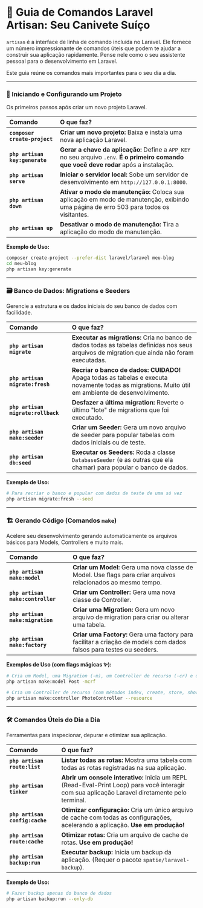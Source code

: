# 🐘 Guia de Comandos Laravel Artisan: Seu Canivete Suíço

`artisan` é a interface de linha de comando incluída no Laravel. Ele fornece um número impressionante de comandos úteis que podem te ajudar a construir sua aplicação rapidamente. Pense nele como o seu assistente pessoal para o desenvolvimento em Laravel.

Este guia reúne os comandos mais importantes para o seu dia a dia.

---

### 🚀 Iniciando e Configurando um Projeto

Os primeiros passos após criar um novo projeto Laravel.

| Comando | O que faz? |
| :--- | :--- |
| **`composer create-project`** | **Criar um novo projeto:** Baixa e instala uma nova aplicação Laravel. |
| **`php artisan key:generate`** | **Gerar a chave da aplicação:** Define a `APP_KEY` no seu arquivo `.env`. **É o primeiro comando que você deve rodar** após a instalação. |
| **`php artisan serve`** | **Iniciar o servidor local:** Sobe um servidor de desenvolvimento em `http://127.0.0.1:8000`. |
| **`php artisan down`** | **Ativar o modo de manutenção:** Coloca sua aplicação em modo de manutenção, exibindo uma página de erro 503 para todos os visitantes. |
| **`php artisan up`** | **Desativar o modo de manutenção:** Tira a aplicação do modo de manutenção. |

**Exemplo de Uso:**
```bash
composer create-project --prefer-dist laravel/laravel meu-blog
cd meu-blog
php artisan key:generate
```

---

### 🗃️ Banco de Dados: Migrations e Seeders

Gerencie a estrutura e os dados iniciais do seu banco de dados com facilidade.

| Comando | O que faz? |
| :--- | :--- |
| **`php artisan migrate`** | **Executar as migrations:** Cria no banco de dados todas as tabelas definidas nos seus arquivos de migration que ainda não foram executadas. |
| **`php artisan migrate:fresh`** | **Recriar o banco de dados:** **CUIDADO!** Apaga todas as tabelas e executa novamente todas as migrations. Muito útil em ambiente de desenvolvimento. |
| **`php artisan migrate:rollback`**| **Desfazer a última migration:** Reverte o último "lote" de migrations que foi executado. |
| **`php artisan make:seeder`** | **Criar um Seeder:** Gera um novo arquivo de seeder para popular tabelas com dados iniciais ou de teste. |
| **`php artisan db:seed`** | **Executar os Seeders:** Roda a classe `DatabaseSeeder` (e as outras que ela chamar) para popular o banco de dados. |

**Exemplo de Uso:**
```bash
# Para recriar o banco e popular com dados de teste de uma só vez
php artisan migrate:fresh --seed
```

---

### 🏗️ Gerando Código (Comandos `make`)

Acelere seu desenvolvimento gerando automaticamente os arquivos básicos para Models, Controllers e muito mais.

| Comando | O que faz? |
| :--- | :--- |
| **`php artisan make:model`** | **Criar um Model:** Gera uma nova classe de Model. Use flags para criar arquivos relacionados ao mesmo tempo. |
| **`php artisan make:controller`**| **Criar um Controller:** Gera uma nova classe de Controller. |
| **`php artisan make:migration`**| **Criar uma Migration:** Gera um novo arquivo de migration para criar ou alterar uma tabela. |
| **`php artisan make:factory`** | **Criar uma Factory:** Gera uma factory para facilitar a criação de models com dados falsos para testes ou seeders. |

**Exemplos de Uso (com flags mágicas ✨):**
```bash
# Cria um Model, uma Migration (-m), um Controller de recurso (-cr) e uma Factory (-f) de uma só vez!
php artisan make:model Post -mcrf

# Cria um Controller de recurso (com métodos index, create, store, show, edit, update, destroy)
php artisan make:controller PhotoController --resource
```

---

### 🛠️ Comandos Úteis do Dia a Dia

Ferramentas para inspecionar, depurar e otimizar sua aplicação.

| Comando | O que faz? |
| :--- | :--- |
| **`php artisan route:list`** | **Listar todas as rotas:** Mostra uma tabela com todas as rotas registradas na sua aplicação. |
| **`php artisan tinker`** | **Abrir um console interativo:** Inicia um REPL (Read-Eval-Print Loop) para você interagir com sua aplicação Laravel diretamente pelo terminal. |
| **`php artisan config:cache`** | **Otimizar configuração:** Cria um único arquivo de cache com todas as configurações, acelerando a aplicação. **Use em produção!** |
| **`php artisan route:cache`** | **Otimizar rotas:** Cria um arquivo de cache de rotas. **Use em produção!** |
| **`php artisan backup:run`** | **Executar backup:** Inicia um backup da aplicação. (Requer o pacote `spatie/laravel-backup`). |

**Exemplo de Uso:**
```bash
# Fazer backup apenas do banco de dados
php artisan backup:run --only-db
```